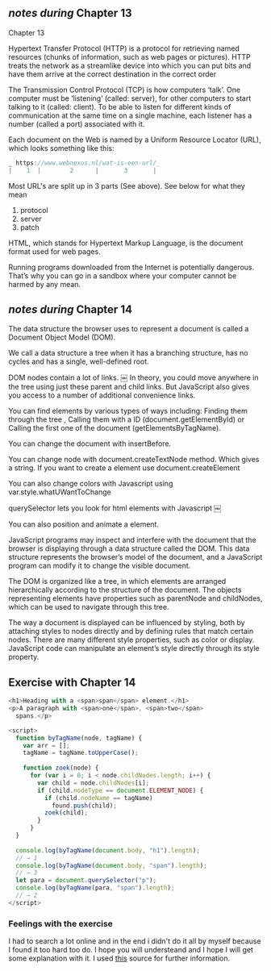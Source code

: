 ## _notes during_ Chapter 13

Chapter 13

Hypertext Transfer Protocol (HTTP) is a protocol for retrieving named resources (chunks of information, 
such as web pages or pictures). HTTP treats the network as a streamlike device into which you can put bits 
and have them arrive at the correct destination in the correct order

The Transmission Control Protocol (TCP) is how computers ‘talk’. One computer must be ‘listening’ (called: server), 
for other computers to start talking to it (called: client). To be able to listen for different kinds of communication 
at the same time on a single machine, each listener has a number (called a port) associated with it.

Each document on the Web is named by a Uniform Resource Locator (URL), which looks something like this:
```javascript
_￼https://www.webnexus.nl/wat-is-een-url/_
|    1  |        2      |       3       |
```

Most URL's are split up in 3 parts (See above). See below for what they mean
1. protocol
2. server
3. patch

HTML, which stands for Hypertext Markup Language, is the document format used for web pages.

Running programs downloaded from the Internet is potentially dangerous. That’s why you can go in a 
sandbox where your computer cannot be harmed by any mean.

## _notes during_ Chapter 14

The data structure the browser uses to represent a document is called a Document Object Model (DOM).

We call a data structure a tree when it has a branching structure, has no cycles and has a single, well-defined root.

DOM nodes contain a lot of links.
￼
In theory, you could move anywhere in the tree using just these parent and child links. 
But JavaScript also gives you access to a number of additional convenience links. 

You can find elements by various types of ways including: Finding them through the tree , 
Calling them with a ID (document.getElementById) or Calling the first one of the document (getElementsByTagName). 

You can change the document with insertBefore. 

You can change node with document.createTextNode method. Which gives a string.
If you want to create a element use document.createElement

You can also change colors with Javascript using var.style.whatUWantToChange

querySelector lets you look for html elements with Javascript
￼

You can also position and animate a element.


JavaScript programs may inspect and interfere with the document that the browser is displaying through a 
data structure called the DOM. This data structure represents the browser’s model of the document, and a 
JavaScript program can modify it to change the visible document.

The DOM is organized like a tree, in which elements are arranged hierarchically according to the structure 
of the document. The objects representing elements have properties such as parentNode and childNodes, which 
can be used to navigate through this tree.

The way a document is displayed can be influenced by styling, both by attaching styles to nodes directly and 
by defining rules that match certain nodes. There are many different style properties, such as color or display. 
JavaScript code can manipulate an element’s style directly through its style property.

## Exercise with Chapter 14
```javascript
<h1>Heading with a <span>span</span> element.</h1>
<p>A paragraph with <span>one</span>, <span>two</span>
  spans.</p>

<script>
  function byTagName(node, tagName) {
    var arr = [];
    tagName = tagName.toUpperCase();
 
  	function zoek(node) {
      for (var i = 0; i < node.childNodes.length; i++) {
        var child = node.childNodes[i];
        if (child.nodeType == document.ELEMENT_NODE) {
          if (child.nodeName == tagName)
            found.push(child);
          zoek(child);
        }
      }
  }
    
  console.log(byTagName(document.body, "h1").length);
  // → 1
  console.log(byTagName(document.body, "span").length);
  // → 3
  let para = document.querySelector("p");
  console.log(byTagName(para, "span").length);
  // → 2
</script>
```

### Feelings with the exercise
I had to search a lot online and in the end i didn't do it all by myself because I found it too hard too do. I hope you
will understeand and I hope I will get some explanation with it. I used [this](https://github.com/briennakh/javascript-practice/blob/master/eloquent-javascript/13.2.%20Elements%20by%20tag%20name.html) source for further information.
